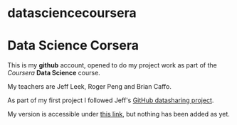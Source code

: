 # datasciencecoursera
Data Science Corsera
====================

This is my **github** account, opened to do my project work as part of the *Coursera* **Data Science** course.

My teachers are Jeff Leek, Roger Peng and Brian Caffo.

As part of my first project I followed Jeff's [GitHub datasharing project](https://github.com/jtleek/datasharing).

My version is accessible under [this link](https://github.com/acoveny/datasharing), but nothing has been added as yet.
